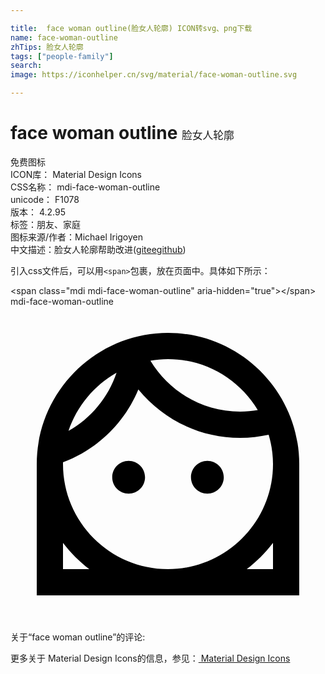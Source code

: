 ```yaml
---

title:  face woman outline(脸女人轮廓) ICON转svg、png下载
name: face-woman-outline
zhTips: 脸女人轮廓
tags: ["people-family"]
search: 
image: https://iconhelper.cn/svg/material/face-woman-outline.svg

---
```


# face woman outline  <small style="font-size: 60%;font-weight: 100">脸女人轮廓</small>


<div class="detail-page">
<p>
<span><span class="badge-success badge">免费图标</span> </span>
<br/>
<span>
ICON库：
<span class="badge-secondary badge">Material Design Icons</span> 
</span>
<br/>
<span>
CSS名称：
<span class="badge-secondary badge">mdi-face-woman-outline</span> 
</span>
<br/>
<span>
unicode：
<span class="badge-secondary badge">F1078</span> 
<copy-btn content='F1078' btn-title=""></copy-btn>
<copy-btn :content='String.fromCodePoint(parseInt("F1078", 16))' btn-title="复制U"></copy-btn>
</span>
<br/>
<span>
版本：
<span class="badge-secondary badge">4.2.95</span> 
</span><br/><span>标签：<span class="badge-light badge"><router-link to="/tags/people-family.html">朋友、家庭</router-link></span></span>
<br/>
<span>图标来源/作者：<span class="badge-light badge">Michael Irigoyen</span></span> 
<br/>
<span class="zh-detail">中文描述：<span class="badge-primary badge">脸女人轮廓</span><span class="help-link"><span>帮助改进</span>(<a href="https://gitee.com/liuwave/icon-helper/edit/master/json/material/face-woman-outline.json" target="_blank" rel="noopener noreferrer">gitee</a><a href="https://github.com/liuwave/icon-helper/edit/master/json/material/face-woman-outline.json" target="_blank" rel="noopener noreferrer">github</a></span>)</span><br/>
</p>
</div>
<div class="alert alert-dark">
  <i class="mdi mdi-face-woman-outline mdi-48px"></i>
  <i class="mdi mdi-face-woman-outline mdi-36px"></i>
  <i class="mdi mdi-face-woman-outline mdi-24px"></i>
  <i class="mdi mdi-face-woman-outline mdi-18px"></i>
</div>
<div>
  <p>引入css文件后，可以用<code>&lt;span&gt;</code>包裹，放在页面中。具体如下所示：    
  </p>
  <div class="alert alert-primary" style="font-size: 14px">
    &lt;span class="mdi mdi-face-woman-outline" aria-hidden="true"&gt;&lt;/span&gt;
    <copy-btn content='<span class="mdi mdi-face-woman-outline" aria-hidden="true"></span>'></copy-btn>
  </div>
  <div class="alert alert-secondary">
    <i class="mdi mdi-face-woman-outline"
    style="font-size: 24px"
    aria-hidden="true"></i> mdi-face-woman-outline
    <copy-btn content="mdi-face-woman-outline" btn-title="复制图标名称"></copy-btn>
  </div>
</div>
<div id="svg" class="svg-wrap">
<svg xmlns="http://www.w3.org/2000/svg" viewBox="0 0 24 24"><path d="M12 2C6.5 2 2 6.5 2 12V22H22V12C22 6.5 17.5 2 12 2M12 4C14.9 4 17.44 5.56 18.84 7.88C18.41 7.95 17.96 8 17.5 8C14.6 8 12.06 6.44 10.66 4.12C11.09 4.05 11.54 4 12 4M8.08 5.03C7.45 6.92 6.13 8.5 4.42 9.47C5.05 7.58 6.37 6 8.08 5.03M4 11.86C6.6 10.88 8.69 8.87 9.74 6.31C11.58 8.56 14.37 10 17.5 10C18.25 10 18.97 9.91 19.67 9.76C19.88 10.47 20 11.22 20 12C20 16.41 16.41 20 12 20S4 16.41 4 12V11.86M4 20V18C4.57 18.75 5.25 19.43 6 20H4M20 20H18C18.75 19.43 19.43 18.75 20 18V20M13.75 13C13.75 12.31 14.31 11.75 15 11.75S16.25 12.31 16.25 13 15.69 14.25 15 14.25 13.75 13.69 13.75 13M7.75 13C7.75 12.31 8.31 11.75 9 11.75S10.25 12.31 10.25 13 9.69 14.25 9 14.25 7.75 13.69 7.75 13Z" /></svg>
</div>
<detail full-name='mdi-face-woman-outline'></detail>
<div>
<p>关于“face woman outline”的评论:</p>
</div>
<Vssue title="关于“face woman outline”的评论" ></Vssue>    
<div><p>更多关于 Material Design Icons的信息，参见：<a target="_blank" href="https://iconhelper.cn/material.html"> Material Design Icons</a>
</p></div>
